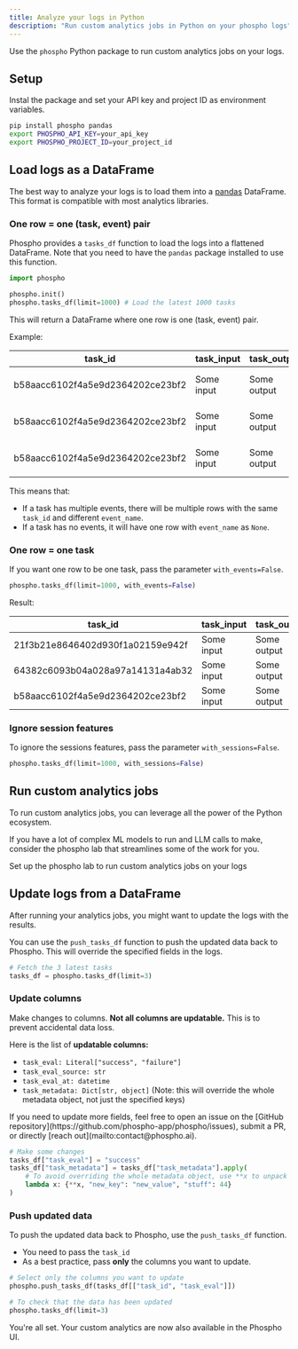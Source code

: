 ```yaml
---
title: Analyze your logs in Python
description: "Run custom analytics jobs in Python on your phospho logs"
---
```


Use the `phospho` Python package to run custom analytics jobs on your logs.

## Setup

Instal the package and set your API key and project ID as environment variables.

```bash
pip install phospho pandas
export PHOSPHO_API_KEY=your_api_key
export PHOSPHO_PROJECT_ID=your_project_id
```

## Load logs as a DataFrame

The best way to analyze your logs is to load them into a [pandas](https://pandas.pydata.org) DataFrame. This format is compatible with most analytics libraries.

### One row = one (task, event) pair

Phospho provides a `tasks_df` function to load the logs into a flattened DataFrame. Note that you need to have the `pandas` package installed to use this function.

```python
import phospho

phospho.init()
phospho.tasks_df(limit=1000) # Load the latest 1000 tasks
```

This will return a DataFrame where one row is one (task, event) pair.

Example:

| task_id                          | task_input | task_output | task_metadata                                      | task_eval | task_eval_source | task_eval_at        | task_created_at     | session_id                       | session_length | event_name                  | event_created_at    |
| -------------------------------- | ---------- | ----------- | -------------------------------------------------- | --------- | ---------------- | ------------------- | ------------------- | -------------------------------- | -------------- | --------------------------- | ------------------- |
| b58aacc6102f4a5e9d2364202ce23bf2 | Some input | Some output | \{'client_created_at': 1709925970, 'last_update... | success   | owner            | 2024-03-08 19:27:49 | 2024-03-09 15:09:31 | 71ee278ab2874666ae157c28a69c1679 | 2              | correction by user          | 2024-03-08 19:27:43 |
| b58aacc6102f4a5e9d2364202ce23bf2 | Some input | Some output | \{'client_created_at': 1709925970, 'last_update... | success   | owner            | 2024-03-08 19:27:49 | 2024-03-09 15:09:31 | 71ee278ab2874666ae157c28a69c1679 | 2              | user frustration indication | 2024-03-08 19:27:43 |
| b58aacc6102f4a5e9d2364202ce23bf2 | Some input | Some output | \{'client_created_at': 1709925970, 'last_update... | success   | owner            | 2024-03-08 19:27:49 | 2024-03-09 15:09:31 | 71ee278ab2874666ae157c28a69c1679 | 2              | follow-up question          | 2024-03-08 19:27:43 |

This means that:

- If a task has multiple events, there will be multiple rows with the same `task_id` and different `event_name`.
- If a task has no events, it will have one row with `event_name` as `None`.

### One row = one task

If you want one row to be one task, pass the parameter `with_events=False`.

```python
phospho.tasks_df(limit=1000, with_events=False)
```

Result:

| task_id                          | task_input | task_output | task_metadata                 | task_eval | task_eval_source | task_eval_at        | task_created_at     | session_id                       | session_length |
| -------------------------------- | ---------- | ----------- | ----------------------------- | --------- | ---------------- | ------------------- | ------------------- | -------------------------------- | -------------- |
| 21f3b21e8646402d930f1a02159e942f | Some input | Some output | \{'client_created_at':42f'... | failure   | owner            | 2024-03-08 19:53:59 | 2024-03-09 16:45:18 | a6b1b4224f874608b6037d41d582286a | 2              |
| 64382c6093b04a028a97a14131a4ab32 | Some input | Some output | \{'client_created_at':42f'... | success   | owner            | 2024-03-08 19:27:48 | 2024-03-09 15:51:07 | 9d13562051a84d6c806d4e6f6a58fb37 | 1              |
| b58aacc6102f4a5e9d2364202ce23bf2 | Some input | Some output | \{'client_created_at':42f'... | success   | owner            | 2024-03-08 19:27:49 | 2024-03-09 15:09:31 | 71ee278ab2874666ae157c28a69c1679 | 3              |

### Ignore session features

To ignore the sessions features, pass the parameter `with_sessions=False`.

```python
phospho.tasks_df(limit=1000, with_sessions=False)
```

## Run custom analytics jobs

To run custom analytics jobs, you can leverage all the power of the Python ecosystem.

If you have a lot of complex ML models to run and LLM calls to make, consider the phospho lab that streamlines some of the work for you.

<Card title="Discover the phospho lab" href="/local/quickstart">
Set up the phospho lab to run custom analytics jobs on your logs
</Card>

## Update logs from a DataFrame

After running your analytics jobs, you might want to update the logs with the results.

You can use the `push_tasks_df` function to push the updated data back to Phospho. This will override the specified fields in the logs.

```python
# Fetch the 3 latest tasks
tasks_df = phospho.tasks_df(limit=3)
```

### Update columns

Make changes to columns. **Not all columns are updatable.** This is to prevent accidental data loss.

Here is the list of **updatable columns:**

- `task_eval: Literal["success", "failure"]`
- `task_eval_source: str`
- `task_eval_at: datetime`
- `task_metadata: Dict[str, object]` (Note: this will override the whole metadata object, not just the specified keys)

<Info>
If you need to update more fields, feel free to open an issue on the [GitHub repository](https://github.com/phospho-app/phospho/issues), submit a PR, or directly [reach out](mailto:contact@phospho.ai).
</Info>
    
```python
# Make some changes
tasks_df["task_eval"] = "success"
tasks_df["task_metadata"] = tasks_df["task_metadata"].apply(
    # To avoid overriding the whole metadata object, use **x to unpack the existing metadata
    lambda x: {**x, "new_key": "new_value", "stuff": 44}
)
```

### Push updated data

To push the updated data back to Phospho, use the `push_tasks_df` function.

- You need to pass the `task_id`
- As a best practice, pass **only** the columns you want to update.

```python
# Select only the columns you want to update
phospho.push_tasks_df(tasks_df[["task_id", "task_eval"]])

# To check that the data has been updated
phospho.tasks_df(limit=3)
```

You're all set. Your custom analytics are now also available in the Phospho UI.
